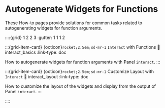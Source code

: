 # Autogenerate Widgets for Functions

These How-to pages provide solutions for common tasks related to autogenerating widgets for function arguments.

::::{grid} 1 2 2 3
:gutter: 1 1 1 2

:::{grid-item-card} {octicon}`rocket;2.5em;sd-mr-1` ``Interact`` with Functions
:link: interact_basics
:link-type: doc

How to autogenerate widgets for function arguments with Panel `interact`.
:::

:::{grid-item-card} {octicon}`rocket;2.5em;sd-mr-1` Customize Layout with `Interact`
:link: interact_layout
:link-type: doc

How to customize the layout of the widgets and display from the output of Panel `interact`.
:::


::::
